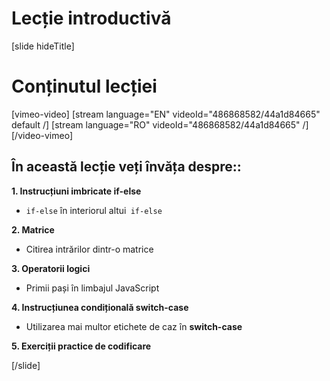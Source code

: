 # Lecție introductivă

[slide hideTitle]

# Conținutul lecției

[vimeo-video]
[stream language="EN" videoId="486868582/44a1d84665" default /]
[stream language="RO" videoId="486868582/44a1d84665"  /]
[/video-vimeo]

## În această lecție veți învăța despre::

**1. Instrucțiuni imbricate if-else**
- `if-else` în interiorul altui` if-else` 

**2. Matrice**
- Citirea intrărilor dintr-o matrice

**3. Operatorii logici**
- Primii pași în limbajul JavaScript

**4. Instrucțiunea condițională switch-case**
- Utilizarea mai multor etichete de caz în **switch-case**

**5. Exerciții practice de codificare**

[/slide]



